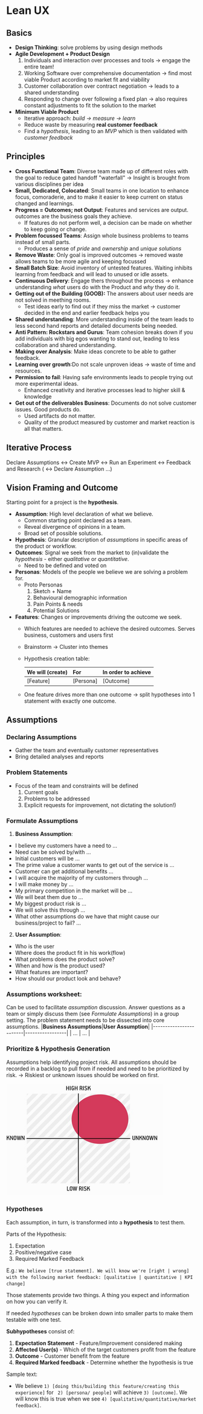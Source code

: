 # Lean UX
## Basics
- **Design Thinking**: solve problems by using design methods
- **Agile Development + Product Design**
  1. Individuals and interaction over processes and tools &rarr; engage the entire team!
  2. Working Software over comprehensive documentation &rarr; find most viable Product according to market fit and viability
  3. Customer collaboration over contract negotiation &rarr; leads to a shared understanding
  4. Responding to change over following a fixed plan &rarr; also requires constant adjustments to fit the solution to the market
- **Minimum Viable Product**
  - Iterative approach: *build &rarr; measure &rarr; learn*
  - Reduce waste by measuring **real customer feedback**
  - Find a *hypothesis*, leading to an *MVP* which is then validated with *customer feedback*

## Principles
- **Cross Functional Team**: Diverse team made up of different roles with the goal to reduce gated handoff "waterfall" &rarr; Insight is brought from various disciplines per idea
- **Small, Dedicated, Colocated**: Small teams in one location to enhance focus, comoraderie, and to make it easier to keep current on status changed and learnings.
- **Progress = Outcomes; not Output**: Features and services are output. outcomes are the business goals they achieve.
  - If features do not perform well, a decision can be made on whether to keep going or change.
- **Problem focussed Teams**: Assign whole business problems to teams instead of small parts.
  - Produces a sense of *pride* and *ownership* and *unique solutions*
- **Remove Waste**: Only goal is improved outcomes &rarr; removed waste allows teams to be more agile and keeping focussed
- **Small Batch Size**: Avoid inventory of untested features. Waiting inhibits learning from feedback and will lead to unused or idle assets.
- **Continuous Delivery**: Engage thers throughout the process &rarr; enhance understanding *what* users do with the Product and *why* they do it.
- **Getting out of the Building (GOOB):** The answers about user needs are not solved in meething rooms.
  - Test ideas early to find out if they miss the market &rarr; customer decided in the end and earlier feedback helps you
- **Shared understanding**: More understanding inside of the team leads to less second hand reports and detailed documents being needed.
- **Anti Pattern: Rockstars and Gurus**: Team cohesion breaks down if you add individuals with big egos wanting to stand out, leading to less collaboration and shared understanding.
- **Making over Analysis**: Make ideas concrete to be able to gather feedback.
- **Learning over growth**:Do not scale unproven ideas &rarr; waste of time and resources.
- **Permission to fail**: Having safe environments leads to people trying out more experimental ideas.
  - Enhanced creativity and iterative processes lead to higher skill & knowledge
- **Get out of the deliverables Business**: Documents do not solve customer issues. Good products do.
  - Used artifacts do not matter.
  - Quality of the product measured by customer and market reaction is all that matters.

## Iterative Process
Declare Assumptions &harr; Create MVP &harr; Run an Experiment &harr; Feedback and Research ( &harr; Declare Assumption …)
## Vision Framing and Outcome
Starting point for a project is the **hypothesis**.
- **Assumption**: High level declaration of what we believe.
  - Common starting point declared as a team.
  - Reveal divergence of opinions in a team.
  - Broad set of possible solutions.
- **Hypothesis**: Granular description of *assumptions* in specific areas of the product or workflow.
- **Outcomes**: Signal we seek from the market to (in)validate the *hypothesis* - either *qualitative* or *quantitative*.
  - Need to be defined and voted on
- **Personas**: Models of the people we believe we are solving a problem for.
  - Proto Personas
    1. Sketch + Name
    2. Behavioural demographic information
    3. Pain Points & needs
    4. Potential Solutions
- **Features**: Changes or improvements driving the outcome we seek.
  - Which features are needed to achieve the desired outcomes. Serves business, customers and users first
  - Brainstorm &rarr; Cluster into themes
  - Hypothesis creation table:
  
    | We will (create) | For | In order to achieve  |
    | ------------- | ------------- | ------- |
    | [Feature]      | [Persona]      | [Outcome] |
    
  - One feature drives more than one outcome &rarr; split hypotheses into 1 statement with exactly one outcome.

## Assumptions
### Declaring Assumptions
- Gather the team and eventually customer representatives
- Bring detailed analyses and reports
### Problem Statements
- Focus of the team and constraints will be defined
  1. Current goals
  2. Problems to be addressed
  3. Explicit requests for improvement, not dictating the solution!)

### Formulate Assumptions
1. **Business Assumption**:
  - I believe my customers have a need to …
  - Need can be solved by/with …
  - Initial customers will be …
  - The prime value a customer wants to get out of the service is …
  - Customer can get additional benefits …
  - I will acquire the majority of my customers through …
  - I will make money by …
  - My primary competition in the market will be …
  - We will beat them due to …
  - My biggest product risk is …
  - We will solve this through …
  - What other assumptions do we have that might cause our business/project to fail? …
2. **User Assumption**:
  - Who is the user
  - Where does the product fit in his work(flow)
  - What problems does the product solve?
  - When and how is the product used?
  - What features are important?
  - How should our product look and behave?

### Assumptions worksheet:
Can be used to facilitate *assumption* discussion. Answer questions as a team or simply discuss them (see *Formulate Assumptions*) in a group setting. The problem statement needs to be dissected into core assumptions.
|**Business Assumptions**|**User Assumption**|
|------------------------|-----------------|
| … | … |
### Prioritize & Hypothesis Generation
Assumptions help identifying project risk. All assumptions should be recorded in a backlog to pull from if needed and need to be prioritized by risk. &rarr; Riskiest or unknown issues should be worked on first.

![](img/prio_matrix.png)

### Hypotheses
Each assumption, in turn, is transformed into a **hypothesis** to test them.

Parts of the Hypothesis:
1. Expectation
2. Positive/negative case
3. Required Marked Feedback


E.g.:
`We believe [true statement]. We will know we're [right | wrong] with the following market feedback: [qualitative | quantitative | KPI change]`

Those statements provide two things. A thing you expect and information on how you can verify it.

If needed *hypotheses* can be broken down into smaller parts to make them testable with one test.

**Subhypotheses** consist of:
1. **Expectation Statement** - Feature/Improvement considered making
2. **Affected User(s)** - Which of the target customers profit from the feature
3. **Outcome** - Customer benefit from the feature
4. **Required Marked feedback** - Determine whether the hypothesis is true

Sample text:
-  We believe `1) [doing this/building this feature/creating this experience]`
for ` 2) [persona/ people]` will achieve `3) [outcome]`.
  We will know this is true when we see `4) [qualitative/quantitative/market feedback]`.

